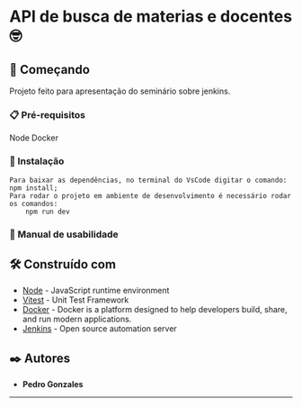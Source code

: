 # API de busca de materias e docentes 🤓

## 🚀 Começando

Projeto feito para apresentação do seminário sobre jenkins.

### 📋 Pré-requisitos

Node
Docker

### 🔧 Instalação

    Para baixar as dependências, no terminal do VsCode digitar o comando: npm install;
    Para rodar o projeto em ambiente de desenvolvimento é necessário rodar os comandos:
        npm run dev


### 📖 Manual de usabilidade



## 🛠️ Construído com

* [Node](https://nodejs.org/en) - JavaScript runtime environment
* [Vitest](https://vitest.dev) - Unit Test Framework
* [Docker](https://www.docker.com) - Docker is a platform designed to help developers build, share, and run modern applications.
* [Jenkins](https://www.jenkins.io) - Open source automation server


## ✒️ Autores

* **Pedro Gonzales**


---